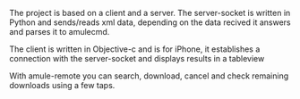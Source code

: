 The project is based on a client and a server.
The server-socket is written in Python and sends/reads xml data, depending on the data recived it answers and parses it to amulecmd.

The client is written in Objective-c and is for iPhone, it establishes a connection with the server-socket and displays results in a tableview

With amule-remote you can search, download, cancel and check remaining downloads using a few taps.